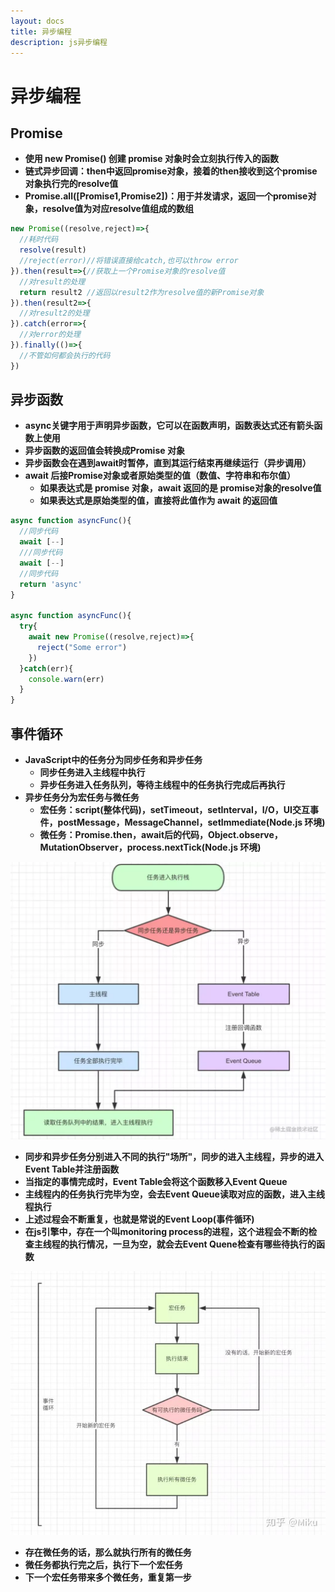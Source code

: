 ```yaml
---
layout: docs
title: 异步编程
description: js异步编程
---
```


# 异步编程

## Promise

- **使用 new Promise() 创建 promise 对象时会立刻执行传入的函数**
- **链式异步回调：then中返回promise对象，接着的then接收到这个promise对象执行完的resolve值**
- **Promise.all([Promise1,Promise2])：用于并发请求，返回一个promise对象，resolve值为对应resolve值组成的数组**
```javascript
new Promise((resolve,reject)=>{
  //耗时代码
  resolve(result)
  //reject(error)//将错误直接给catch,也可以throw error
}).then(result=>{//获取上一个Promise对象的resolve值
  //对result的处理
  return result2 //返回以result2作为resolve值的新Promise对象
}).then(result2=>{
  //对result2的处理
}).catch(error=>{
  //对error的处理
}).finally(()=>{
  //不管如何都会执行的代码
})
```
## 异步函数

- **async关键字用于声明异步函数，它可以在函数声明，函数表达式还有箭头函数上使用**
- **异步函数的返回值会转换成Promise 对象**
- **异步函数会在遇到await时暂停，直到其运行结束再继续运行（异步调用）**
- **await 后接Promise对象或者原始类型的值（数值、字符串和布尔值）**
   - **如果表达式是 promise 对象，await 返回的是 promise对象的resolve值**
   - **如果表达式是原始类型的值，直接将此值作为 await 的返回值**
```javascript
async function asyncFunc(){
  //同步代码
  await [--]
  ///同步代码
  await [--]
  //同步代码
  return 'async'
}

async function asyncFunc(){
  try{
    await new Promise((resolve,reject)=>{
      reject("Some error") 
    })
  }catch(err){
    console.warn(err)
  }
}
```
## 事件循环

- **JavaScript中的任务分为同步任务和异步任务**
   - **同步任务进入主线程中执行**
   - **异步任务进入任务队列，等待主线程中的任务执行完成后再执行**
- **异步任务分为宏任务与微任务**
   - **宏任务：script(整体代码)，setTimeout，setInterval，I/O，UI交互事件，postMessage，MessageChannel，setImmediate(Node.js 环境)**
   - **微任务：Promise.then，await后的代码，Object.observe，MutationObserver，process.nextTick(Node.js 环境)**

![](./img/3.png)

- **同步和异步任务分别进入不同的执行"场所"，同步的进入主线程，异步的进入Event Table并注册函数**
- **当指定的事情完成时，Event Table会将这个函数移入Event Queue**
- **主线程内的任务执行完毕为空，会去Event Queue读取对应的函数，进入主线程执行**
- **上述过程会不断重复，也就是常说的Event Loop(事件循环)**
- **在js引擎中，存在一个叫monitoring process的进程，这个进程会不断的检查主线程的执行情况，一旦为空，就会去Event Quene检查有哪些待执行的函数**

![](./img/4.png)

- **存在微任务的话，那么就执行所有的微任务**
- **微任务都执行完之后，执行下一个宏任务**
- **下一个宏任务带来多个微任务，重复第一步**
